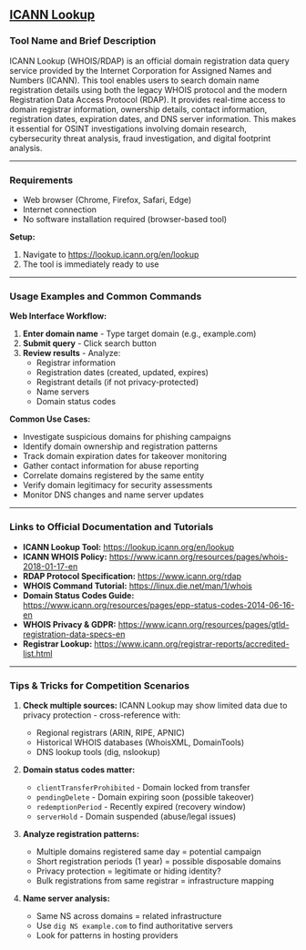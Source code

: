 ## [ICANN Lookup](https://lookup.icann.org/en/lookup)

### Tool Name and Brief Description
ICANN Lookup (WHOIS/RDAP) is an official domain registration data query service provided by the Internet Corporation for Assigned Names and Numbers (ICANN). This tool enables users to search domain name registration details using both the legacy WHOIS protocol and the modern Registration Data Access Protocol (RDAP). It provides real-time access to domain registrar information, ownership details, contact information, registration dates, expiration dates, and DNS server information. This makes it essential for OSINT investigations involving domain research, cybersecurity threat analysis, fraud investigation, and digital footprint analysis.

---

### Requirements
- Web browser (Chrome, Firefox, Safari, Edge)
- Internet connection
- No software installation required (browser-based tool)

**Setup:**
1. Navigate to https://lookup.icann.org/en/lookup
2. The tool is immediately ready to use

---

### Usage Examples and Common Commands
**Web Interface Workflow:**
1. **Enter domain name** - Type target domain (e.g., example.com)
2. **Submit query** - Click search button
3. **Review results** - Analyze:
   - Registrar information
   - Registration dates (created, updated, expires)
   - Registrant details (if not privacy-protected)
   - Name servers
   - Domain status codes


**Common Use Cases:**
- Investigate suspicious domains for phishing campaigns
- Identify domain ownership and registration patterns
- Track domain expiration dates for takeover monitoring
- Gather contact information for abuse reporting
- Correlate domains registered by the same entity
- Verify domain legitimacy for security assessments
- Monitor DNS changes and name server updates

---

### Links to Official Documentation and Tutorials
- **ICANN Lookup Tool:** https://lookup.icann.org/en/lookup
- **ICANN WHOIS Policy:** https://www.icann.org/resources/pages/whois-2018-01-17-en
- **RDAP Protocol Specification:** https://www.icann.org/rdap
- **WHOIS Command Tutorial:** https://linux.die.net/man/1/whois
- **Domain Status Codes Guide:** https://www.icann.org/resources/pages/epp-status-codes-2014-06-16-en
- **WHOIS Privacy & GDPR:** https://www.icann.org/resources/pages/gtld-registration-data-specs-en
- **Registrar Lookup:** https://www.icann.org/registrar-reports/accredited-list.html

---

### Tips & Tricks for Competition Scenarios
1. **Check multiple sources:** ICANN Lookup may show limited data due to privacy protection - cross-reference with:
   - Regional registrars (ARIN, RIPE, APNIC)
   - Historical WHOIS databases (WhoisXML, DomainTools)
   - DNS lookup tools (dig, nslookup)

2. **Domain status codes matter:**
   - `clientTransferProhibited` - Domain locked from transfer
   - `pendingDelete` - Domain expiring soon (possible takeover)
   - `redemptionPeriod` - Recently expired (recovery window)
   - `serverHold` - Domain suspended (abuse/legal issues)

3. **Analyze registration patterns:**
   - Multiple domains registered same day = potential campaign
   - Short registration periods (1 year) = possible disposable domains
   - Privacy protection = legitimate or hiding identity?
   - Bulk registrations from same registrar = infrastructure mapping

4. **Name server analysis:**
   - Same NS across domains = related infrastructure
   - Use `dig NS example.com` to find authoritative servers
   - Look for patterns in hosting providers
